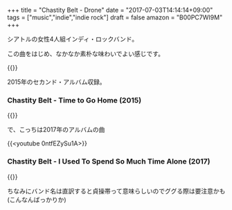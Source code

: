 +++
title = "Chastity Belt - Drone"
date = "2017-07-03T14:14:14+09:00"
tags = ["music","indie","indie rock"]
draft = false
amazon = "B00PC7WI9M"
+++

シアトルの女性4人組インディ・ロックバンド。

この曲をはじめ、なかなか素朴な味わいでよい感じです。

{{<youtube HrMZuFn7Q9w>}}

2015年のセカンド・アルバム収録。

### Chastity Belt - Time to Go Home (2015)

{{<amazon B00PC7WI9M>}}

で、こっちは2017年のアルバムの曲

{{<youtube 0ntfEZySu1A>}}

### Chastity Belt - I Used To Spend So Much Time Alone  (2017)

{{<amazon B00PC83SG8>}}

ちなみにバンド名は直訳すると貞操帯って意味らしいのでググる際は要注意かも (こんなんばっかりか)
